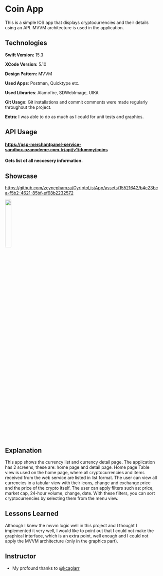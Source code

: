 
# Coin App

This is a simple IOS app that displays cryptocurrencies and their details using an API. MVVM architecture is used in the application.


## Technologies

**Swift Version:** 15.3

**XCode Version:** 5.10

**Design Pattern:** MVVM

**Used Apps**: Postman, Quicktype etc.

**Used Libraries**: Alamofire, SDWebImage, UIKit

**Git Usage**: Git installations and commit comments were made regularly throughout the project. 

**Extra**: I was able to do as much as I could for unit tests and graphics.


  
## API Usage

#### https://psp-merchantpanel-service-sandbox.ozanodeme.com.tr/api/v1/dummy/coins

#### Gets list of all neccesery information.



  
## Showcase
 

https://github.com/zeynephamza/CyriptoListApp/assets/15521642/b4c23bca-f5b2-4621-85bf-ef68b2232572

<img src="https://github.com/zeynephamza/CyriptoListApp/assets/15521642/1b1906ad-c2b0-4dd4-8b04-f1a79b650a42" width=20% height=20%>


## Explanation

This app shows the currency list and currency detail page. The application has 2 screens, these are: home page and detail page.
Home page
Table view is used on the home page, where all cryptocurrencies and items received from the web service are listed in list format.
The user can view all currencies in a tabular view with their icons, change and exchange price and the price of the crypto itself.
The user can apply filters such as: price, market cap, 24-hour volume, change, date. With these filters, you can sort cryptocurrencies by selecting them from the menu view.

  
## Lessons Learned

Although I knew the mvvm logic well in this project and I thought I implemented it very well, I would like to point out that I could not make the graphical interface, which is an extra point, well enough and I could not apply the MVVM architecture (only in the graphics part).

  
## Instructor

- My profound thanks to [@kcaglarr](https://www.github.com/kcaglarr) 

  
